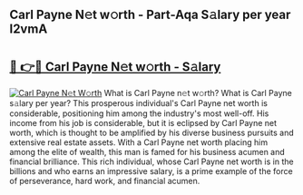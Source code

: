 ## Carl Payne N𝚎t w𝚘rth - Part-Aqa S𝚊lary per year I2vmA

# <h2><a href="http://gc1kdp.nevu.top/?p=Carl+Payne">🔗 👉🔴 Carl Payne N𝚎t w𝚘rth - S𝚊lary</a></h2>

[![Carl Payne N𝚎t W𝚘rth](https://i.imgur.com/Oavwk0R.jpeg)](http://gc1kdp.nevu.top/?p=Carl+Payne)
What is Carl Payne n𝚎t w𝚘rth? What is Carl Payne s𝚊lary per year?
This prosperous individual's Carl Payne net worth is considerable, positioning him among the industry's most well-off. His income from his job is considerable, but it is eclipsed by Carl Payne net worth, which is thought to be amplified by his diverse business pursuits and extensive real estate assets. With a Carl Payne net worth placing him among the elite of wealth, this man is famed for his business acumen and financial brilliance. This rich individual, whose Carl Payne net worth is in the billions and who earns an impressive salary, is a prime example of the force of perseverance, hard work, and financial acumen.
